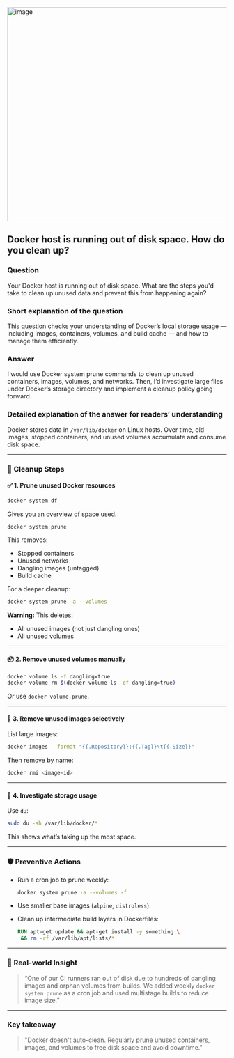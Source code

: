 
<img width="1305" height="492" alt="image" src="https://github.com/user-attachments/assets/2db9bcea-138a-4a81-a95f-b50c69114d50" />



















## Docker host is running out of disk space. How do you clean up?

### Question  
Your Docker host is running out of disk space. What are the steps you'd take to clean up unused data and prevent this from happening again?

### Short explanation of the question  
This question checks your understanding of Docker’s local storage usage — including images, containers, volumes, and build cache — and how to manage them efficiently.

### Answer  
I would use Docker system prune commands to clean up unused containers, images, volumes, and networks. Then, I’d investigate large files under Docker’s storage directory and implement a cleanup policy going forward.

### Detailed explanation of the answer for readers’ understanding

Docker stores data in `/var/lib/docker` on Linux hosts. Over time, old images, stopped containers, and unused volumes accumulate and consume disk space.

---

### 🧹 Cleanup Steps

#### ✅ 1. **Prune unused Docker resources**

```bash
docker system df
```

Gives you an overview of space used.

```bash
docker system prune
```

This removes:

- Stopped containers
- Unused networks
- Dangling images (untagged)
- Build cache

For a deeper cleanup:

```bash
docker system prune -a --volumes
```

**Warning:** This deletes:
- All unused images (not just dangling ones)
- All unused volumes

---

#### 📦 2. **Remove unused volumes manually**

```bash
docker volume ls -f dangling=true
docker volume rm $(docker volume ls -qf dangling=true)
```

Or use `docker volume prune`.

---

#### 🧱 3. **Remove unused images selectively**

List large images:

```bash
docker images --format "{{.Repository}}:{{.Tag}}\t{{.Size}}"
```

Then remove by name:

```bash
docker rmi <image-id>
```

---

#### 🧊 4. **Investigate storage usage**

Use `du`:

```bash
sudo du -sh /var/lib/docker/*
```

This shows what’s taking up the most space.

---

### 🛡️ Preventive Actions

- Run a cron job to prune weekly:
  ```bash
  docker system prune -a --volumes -f
  ```

- Use smaller base images (`alpine`, `distroless`).
- Clean up intermediate build layers in Dockerfiles:
  ```Dockerfile
  RUN apt-get update && apt-get install -y something \
   && rm -rf /var/lib/apt/lists/*
  ```

---

### 🧠 Real-world Insight

> “One of our CI runners ran out of disk due to hundreds of dangling images and orphan volumes from builds. We added weekly `docker system prune` as a cron job and used multistage builds to reduce image size.”

---

### Key takeaway

> "Docker doesn't auto-clean. Regularly prune unused containers, images, and volumes to free disk space and avoid downtime."
